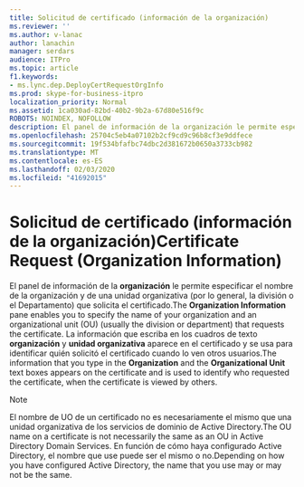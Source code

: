```yaml
---
title: Solicitud de certificado (información de la organización)
ms.reviewer: ''
ms.author: v-lanac
author: lanachin
manager: serdars
audience: ITPro
ms.topic: article
f1.keywords:
- ms.lync.dep.DeployCertRequestOrgInfo
ms.prod: skype-for-business-itpro
localization_priority: Normal
ms.assetid: 1ca030ad-82bd-40b2-9b2a-67d80e516f9c
ROBOTS: NOINDEX, NOFOLLOW
description: El panel de información de la organización le permite especificar el nombre de la organización y de una unidad organizativa (por lo general, la división o el Departamento) que solicita el certificado. La información que escriba en los cuadros de texto organización y unidad organizativa aparece en el certificado y se usa para identificar quién solicitó el certificado cuando lo ven otros usuarios.
ms.openlocfilehash: 25704c5eb4a07102b2cf9cd9c96b8cf3e9ddfece
ms.sourcegitcommit: 19f534bfafbc74dbc2d381672b0650a3733cb982
ms.translationtype: MT
ms.contentlocale: es-ES
ms.lasthandoff: 02/03/2020
ms.locfileid: "41692015"
---
```

# <a name="certificate-request-organization-information"></a><span data-ttu-id="887f0-104">Solicitud de certificado (información de la organización)</span><span class="sxs-lookup"><span data-stu-id="887f0-104">Certificate Request (Organization Information)</span></span>
 
<span data-ttu-id="887f0-105">El panel de información de la **organización** le permite especificar el nombre de la organización y de una unidad organizativa (por lo general, la división o el Departamento) que solicita el certificado.</span><span class="sxs-lookup"><span data-stu-id="887f0-105">The **Organization Information** pane enables you to specify the name of your organization and an organizational unit (OU) (usually the division or department) that requests the certificate.</span></span> <span data-ttu-id="887f0-106">La información que escriba en los cuadros de texto **organización** y **unidad organizativa** aparece en el certificado y se usa para identificar quién solicitó el certificado cuando lo ven otros usuarios.</span><span class="sxs-lookup"><span data-stu-id="887f0-106">The information that you type in the **Organization** and the **Organizational Unit** text boxes appears on the certificate and is used to identify who requested the certificate, when the certificate is viewed by others.</span></span>
  
> [!NOTE]
> <span data-ttu-id="887f0-107">El nombre de UO de un certificado no es necesariamente el mismo que una unidad organizativa de los servicios de dominio de Active Directory.</span><span class="sxs-lookup"><span data-stu-id="887f0-107">The OU name on a certificate is not necessarily the same as an OU in Active Directory Domain Services.</span></span> <span data-ttu-id="887f0-108">En función de cómo haya configurado Active Directory, el nombre que use puede ser el mismo o no.</span><span class="sxs-lookup"><span data-stu-id="887f0-108">Depending on how you have configured Active Directory, the name that you use may or may not be the same.</span></span> 
  

